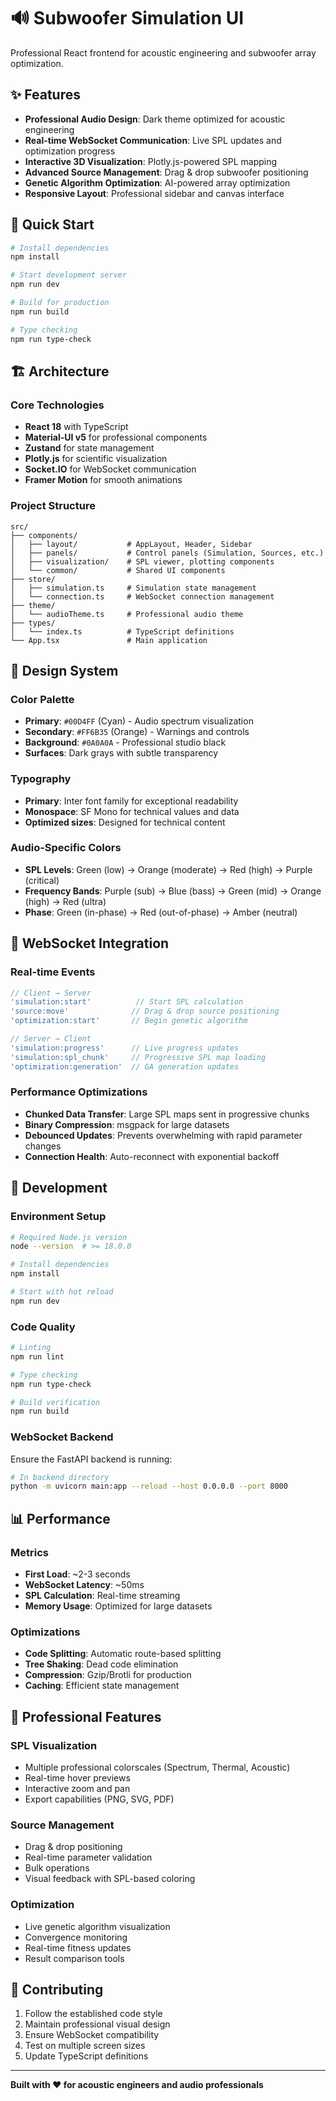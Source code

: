 # 🔊 Subwoofer Simulation UI

Professional React frontend for acoustic engineering and subwoofer array optimization.

## ✨ Features

- **Professional Audio Design**: Dark theme optimized for acoustic engineering
- **Real-time WebSocket Communication**: Live SPL updates and optimization progress
- **Interactive 3D Visualization**: Plotly.js-powered SPL mapping
- **Advanced Source Management**: Drag & drop subwoofer positioning
- **Genetic Algorithm Optimization**: AI-powered array optimization
- **Responsive Layout**: Professional sidebar and canvas interface

## 🚀 Quick Start

```bash
# Install dependencies
npm install

# Start development server
npm run dev

# Build for production
npm run build

# Type checking
npm run type-check
```

## 🏗️ Architecture

### Core Technologies
- **React 18** with TypeScript
- **Material-UI v5** for professional components
- **Zustand** for state management
- **Plotly.js** for scientific visualization
- **Socket.IO** for WebSocket communication
- **Framer Motion** for smooth animations

### Project Structure
```
src/
├── components/
│   ├── layout/           # AppLayout, Header, Sidebar
│   ├── panels/           # Control panels (Simulation, Sources, etc.)
│   ├── visualization/    # SPL viewer, plotting components
│   └── common/           # Shared UI components
├── store/
│   ├── simulation.ts     # Simulation state management
│   └── connection.ts     # WebSocket connection management
├── theme/
│   └── audioTheme.ts     # Professional audio theme
├── types/
│   └── index.ts          # TypeScript definitions
└── App.tsx               # Main application
```

## 🎨 Design System

### Color Palette
- **Primary**: `#00D4FF` (Cyan) - Audio spectrum visualization
- **Secondary**: `#FF6B35` (Orange) - Warnings and controls
- **Background**: `#0A0A0A` - Professional studio black
- **Surfaces**: Dark grays with subtle transparency

### Typography
- **Primary**: Inter font family for exceptional readability
- **Monospace**: SF Mono for technical values and data
- **Optimized sizes**: Designed for technical content

### Audio-Specific Colors
- **SPL Levels**: Green (low) → Orange (moderate) → Red (high) → Purple (critical)
- **Frequency Bands**: Purple (sub) → Blue (bass) → Green (mid) → Orange (high) → Red (ultra)
- **Phase**: Green (in-phase) → Red (out-of-phase) → Amber (neutral)

## 📡 WebSocket Integration

### Real-time Events
```typescript
// Client → Server
'simulation:start'          // Start SPL calculation
'source:move'              // Drag & drop source positioning
'optimization:start'       // Begin genetic algorithm

// Server → Client  
'simulation:progress'      // Live progress updates
'simulation:spl_chunk'     // Progressive SPL map loading
'optimization:generation'  // GA generation updates
```

### Performance Optimizations
- **Chunked Data Transfer**: Large SPL maps sent in progressive chunks
- **Binary Compression**: msgpack for large datasets
- **Debounced Updates**: Prevents overwhelming with rapid parameter changes
- **Connection Health**: Auto-reconnect with exponential backoff

## 🔧 Development

### Environment Setup
```bash
# Required Node.js version
node --version  # >= 18.0.0

# Install dependencies
npm install

# Start with hot reload
npm run dev
```

### Code Quality
```bash
# Linting
npm run lint

# Type checking
npm run type-check

# Build verification
npm run build
```

### WebSocket Backend
Ensure the FastAPI backend is running:
```bash
# In backend directory
python -m uvicorn main:app --reload --host 0.0.0.0 --port 8000
```

## 📊 Performance

### Metrics
- **First Load**: ~2-3 seconds
- **WebSocket Latency**: ~50ms
- **SPL Calculation**: Real-time streaming
- **Memory Usage**: Optimized for large datasets

### Optimizations
- **Code Splitting**: Automatic route-based splitting
- **Tree Shaking**: Dead code elimination
- **Compression**: Gzip/Brotli for production
- **Caching**: Efficient state management

## 🎯 Professional Features

### SPL Visualization
- Multiple professional colorscales (Spectrum, Thermal, Acoustic)
- Real-time hover previews
- Interactive zoom and pan
- Export capabilities (PNG, SVG, PDF)

### Source Management
- Drag & drop positioning
- Real-time parameter validation
- Bulk operations
- Visual feedback with SPL-based coloring

### Optimization
- Live genetic algorithm visualization
- Convergence monitoring
- Real-time fitness updates
- Result comparison tools

## 🤝 Contributing

1. Follow the established code style
2. Maintain professional visual design
3. Ensure WebSocket compatibility
4. Test on multiple screen sizes
5. Update TypeScript definitions

---

**Built with ❤️ for acoustic engineers and audio professionals**
```

